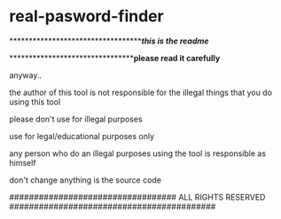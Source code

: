 # real-pasword-finder
*************************************this is the readme***

**********************************please read it carefully**

anyway..
												
the author of this tool is not responsible for the illegal things that you do using this tool
						
please don't use for illegal purposes
								
use for legal/educational purposes only
										
any person who do an illegal purposes using the tool is responsible as himself
						
don't change anything is the source code 

##################################  ALL RIGHTS RESERVED  ##########################################
